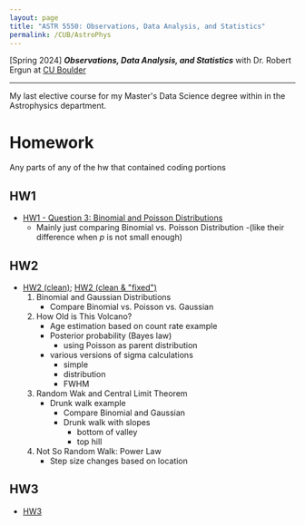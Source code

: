 ```yaml
---
layout: page
title: "ASTR 5550: Observations, Data Analysis, and Statistics"
permalink: /CUB/AstroPhys
---
```


[Spring 2024] ***Observations, Data Analysis, and Statistics*** with Dr. Robert Ergun at [CU Boulder](../../CUB.md)

---

My last elective course for my Master's Data Science degree within in the Astrophysics department.


# Homework

Any parts of any of the hw that contained coding portions

## HW1
- [HW1 - Question 3: Binomial and Poisson Distributions](HW/hw1/hw1.html)
    - Mainly just comparing Binomial vs. Poisson Distribution 
        -(like their difference when *p* is not small enough)

## HW2
- [HW2 (clean)](HW/hw2/hw2-clean.html); [HW2 (clean & "fixed")](HW/hw2/hw2-clean-fixed.html)
    1. Binomial and Gaussian Distributions
        - Compare Binomial vs. Poisson vs. Gaussian
    2. How Old is This Volcano?
        - Age estimation based on count rate example
        - Posterior probability (Bayes law)
            - using Poisson as parent distribution
        - various versions of sigma calculations
            - simple
            - distribution
            - FWHM
    3. Random Wak and Central Limit Theorem
        - Drunk walk example
            - Compare Binomial and Gaussian
            - Drunk walk with slopes
                - bottom of valley
                - top hill
    4. Not So Random Walk: Power Law
        - Step size changes based on location


## HW3
- [HW3](HW/hw3/hw3.html)